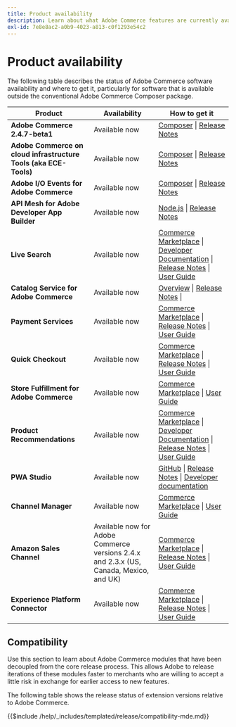 ```yaml
---
title: Product availability
description: Learn about what Adobe Commerce features are currently available, how to access them, and check their compatibility with specific Adobe Commerce releases.
exl-id: 7e8e8ac2-a0b9-4023-a813-c0f1293e54c2
---
```

# Product availability

The following table describes the status of Adobe Commerce software availability and where to get it, particularly for software that is available outside the conventional Adobe Commerce Composer package.

| Product | Availability   | How to get it |
|-|-|-|
| **Adobe Commerce 2.4.7-beta1**                  | Available now | [Composer](../installation/composer.md) \| [Release Notes](https://experienceleague.adobe.com/docs/commerce-operations/release/notes/adobe-commerce/2-4-7.html)  |
| **Adobe Commerce on cloud infrastructure Tools (aka ECE-Tools)** | Available now | [Composer](https://experienceleague.adobe.com/docs/commerce-cloud-service/user-guide/dev-tools/ece-tools/update-package.html) \| [Release Notes](https://experienceleague.adobe.com/docs/commerce-cloud-service/user-guide/release-notes/cloud-tools-suite.html) |
| **Adobe I/O Events for Adobe Commerce** | Available now | [Composer](https://developer.adobe.com/commerce/events/get-started/installation/) \| [Release Notes](https://developer.adobe.com/commerce/events/get-started/release-notes/) |
| **API Mesh for Adobe Developer App Builder** | Available now | [Node.js](https://developer.adobe.com/graphql-mesh-gateway/gateway/getting-started/) \| [Release Notes](https://developer.adobe.com/graphql-mesh-gateway/gateway/release-notes/) |
| **Live Search**                                 | Available now | [Commerce Marketplace](https://marketplace.magento.com/magento-live-search.html) \| [Developer Documentation](https://developer.adobe.com/commerce/services/live-search/) \| [Release Notes](https://experienceleague.adobe.com/docs/commerce-merchant-services/live-search/release-notes.html) \| [User Guide](https://experienceleague.adobe.com/docs/commerce-merchant-services/live-search/overview.html) |
| **Catalog Service for Adobe Commerce**                                 | Available now |  [Overview](https://experienceleague.adobe.com/docs/commerce-merchant-services/catalog-service/guide-overview.html) \| [Release Notes](https://experienceleague.adobe.com/docs/commerce-merchant-services/catalog-service/release-notes.html?lang=en) \|
| **Payment Services**                            | Available now | [Commerce Marketplace](https://marketplace.magento.com/magento-payment-services.html) \| [Release Notes](https://experienceleague.adobe.com/docs/commerce-merchant-services/payment-services/release-notes.html) \| [User Guide](https://experienceleague.adobe.com/docs/commerce-merchant-services/payment-services/guide-overview.html) |
| **Quick Checkout** | Available now | [Commerce Marketplace](https://marketplace.magento.com/magento-quick-checkout.html) \| [Release Notes](https://experienceleague.adobe.com/docs/commerce-merchant-services/quick-checkout/release-notes.html) \| [User Guide](https://experienceleague.adobe.com/docs/commerce-merchant-services/quick-checkout/overview.html) |
| **Store Fulfillment for Adobe Commerce** | Available now | [Commerce Marketplace](https://marketplace.magento.com/store-fulfillment-magento-walmart.html) \| [User Guide](https://experienceleague.adobe.com/docs/commerce-merchant-services/store-fulfillment/introduction.html) |
| **Product Recommendations**                     | Available now | [Commerce Marketplace](https://marketplace.magento.com/magento-product-recommendations.html) \| [Developer Documentation](https://devdocs.magento.com/recommendations/product-recs.html) \| [Release Notes](https://experienceleague.adobe.com/docs/commerce-merchant-services/product-recommendations/release-notes.html) \| [User Guide](https://experienceleague.adobe.com/docs/commerce-merchant-services/product-recommendations/overview.html) |
| **PWA Studio**                                  | Available now | [GitHub](https://github.com/magento/pwa-studio) \| [Release Notes](https://github.com/magento/pwa-studio/releases) \| [Developer documentation](https://developer.adobe.com/commerce/pwa-studio/) |
| **Channel Manager**                             | Available now | [Commerce Marketplace](https://marketplace.magento.com/magento-channel-manager.html) \| [User Guide](https://experienceleague.adobe.com/docs/commerce-channels/channel-manager/intro-to-channel-manager/overview.html) |
| **Amazon Sales Channel**                        | Available now for Adobe Commerce versions 2.4.x and 2.3.x (US, Canada, Mexico, and UK) | [Commerce Marketplace](https://marketplace.magento.com/magento-module-amazon.html) \| [Release Notes](https://experienceleague.adobe.com/docs/commerce-channels/amazon/release-notes.html) \| [User Guide](https://experienceleague.adobe.com/docs/commerce-channels/amazon/overview.html) |
| **Experience Platform Connector**                     | Available now | [Commerce Marketplace](https://marketplace.magento.com/magento-experience-platform-connector.html) \| [Release Notes](https://experienceleague.adobe.com/docs/commerce-merchant-services/experience-platform-connector/release-notes.html?lang=en) \| [User Guide](https://experienceleague.adobe.com/docs/commerce-merchant-services/experience-platform-connector/overview.html?lang=en) |

## Compatibility

Use this section to learn about Adobe Commerce modules that have been decoupled from the core release process. This allows Adobe to release iterations of these modules faster to merchants who are willing to accept a little risk in exchange for earlier access to new features.

The following table shows the release status of extension versions relative to Adobe Commerce.

{{$include /help/_includes/templated/release/compatibility-mde.md}}
